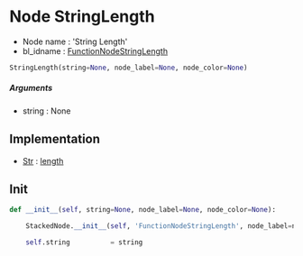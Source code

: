 # Node StringLength

- Node name : 'String Length'
- bl_idname : [FunctionNodeStringLength](https://docs.blender.org/api/current/bpy.types.FunctionNodeStringLength.html)


``` python
StringLength(string=None, node_label=None, node_color=None)
```
##### Arguments

- string : None

## Implementation

- [Str](/docs/GeoNodes/Str.md) : [length](/docs/GeoNodes/Str.md#length)

## Init

``` python
def __init__(self, string=None, node_label=None, node_color=None):

    StackedNode.__init__(self, 'FunctionNodeStringLength', node_label=node_label, node_color=node_color)

    self.string          = string
```
